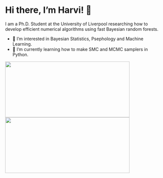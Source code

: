 # Hi there, I’m Harvi! 👋

I am a Ph.D. Student at the University of Liverpool researching how to develop efficient numerical algorithms using fast Bayesian random forests.

- 👀 I’m interested in Bayesian Statistics, Psephology and Machine Learning.
- 🌱 I’m currently learning how to make SMC and MCMC samplers in Python.

<!---
HarviLehal/HarviLehal is a ✨ special ✨ repository because its `README.md` (this file) appears on your GitHub profile.
You can click the Preview link to take a look at your changes.
--->


<div>
<img height="180em" width="400em" src="https://github-readme-stats.vercel.app/api/top-langs/?username=HarviLehal&show_icons=true&hide_border=false&theme=rose_pine&layout=compact&langs_count=4&bg_color=DEG,2d006a,7c0060" />
<img height="180em" width="400em" src="https://github-readme-stats.vercel.app/api?username=HarviLehal&show_icons=true&hide_border=false&theme=rose_pine&bg_color=DEG,2d006a,7c0060" />
</div>
